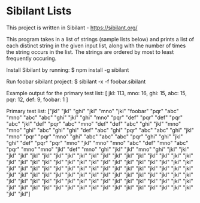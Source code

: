 # Sibilant Lists

This project is written in Sibilant - https://sibilant.org/

This program takes in a list of strings (sample lists below) and
prints a list of each distinct string in the given input list,
along with the number of times the string occurs in the list.
The strings are ordered by most to least frequently occuring.

Install Sibilant by running:
$ npm install -g sibilant

Run foobar sibilant project:
$ sibilant -x -f foobar.sibilant

Example output for the primary test list:
[ jkl: 113, mno: 16, ghi: 15, abc: 15, pqr: 12, def: 9, foobar: 1 ]

Primary test list:
["jkl" "jkl" "ghi" "jkl" "mno" "jkl" "foobar" "pqr" "abc" "mno" "abc" "abc" "ghi" "jkl" "ghi" "mno" "pqr" "def" "pqr" "def" "pqr" "abc" "jkl" "def" "pqr" "abc" "mno" "def" "def" "abc" "ghi" "jkl" "mno" "mno" "ghi" "abc" "ghi" "ghi" "def" "abc" "ghi" "pqr" "abc" "abc" "ghi" "jkl" "mno" "pqr" "pqr" "mno" "ghi" "abc" "abc" "abc" "pqr" "ghi" "ghi" "jkl" "ghi" "def" "pqr" "pqr" "mno" "jkl" "mno" "mno" "abc" "def" "mno" "abc" "pqr" "mno" "mno" "jkl" "def" "mno" "ghi" "jkl" "jkl" "mno" "ghi" "jkl" "jkl" "jkl" "jkl" "jkl" "jkl" "jkl" "jkl" "jkl" "jkl" "jkl" "jkl" "jkl" "jkl" "jkl" "jkl" "jkl" "jkl" "jkl" "jkl" "jkl" "jkl" "jkl" "jkl" "jkl" "jkl" "jkl" "jkl" "jkl" "jkl" "jkl" "jkl" "jkl" "jkl" "jkl" "jkl" "jkl" "jkl" "jkl" "jkl" "jkl" "jkl" "jkl" "jkl" "jkl" "jkl" "jkl" "jkl" "jkl" "jkl" "jkl" "jkl" "jkl" "jkl" "jkl" "jkl" "jkl" "jkl" "jkl" "jkl" "jkl" "jkl" "jkl" "jkl" "jkl" "jkl" "jkl" "jkl" "jkl" "jkl" "jkl" "jkl" "jkl" "jkl" "jkl" "jkl" "jkl" "jkl" "jkl" "jkl" "jkl" "jkl" "jkl" "jkl" "jkl" "jkl" "jkl" "jkl" "jkl" "jkl" "jkl" "jkl" "jkl" "jkl" "jkl" "jkl" "jkl" "jkl" "jkl" "jkl"]
